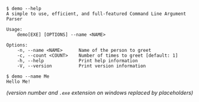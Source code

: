 ```console
$ demo --help
A simple to use, efficient, and full-featured Command Line Argument Parser

Usage:
    demo[EXE] [OPTIONS] --name <NAME>

Options:
    -n, --name <NAME>      Name of the person to greet
    -c, --count <COUNT>    Number of times to greet [default: 1]
    -h, --help             Print help information
    -V, --version          Print version information

$ demo --name Me
Hello Me!

```
*(version number and `.exe` extension on windows replaced by placeholders)*
